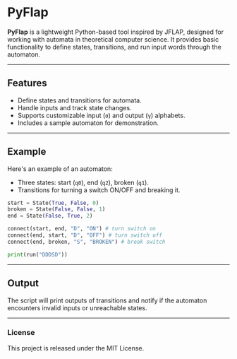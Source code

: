 # PyFlap

**PyFlap** is a lightweight Python-based tool inspired by JFLAP, designed for working with automata in theoretical computer science. It provides basic functionality to define states, transitions, and run input words through the automaton.

---

## Features

- Define states and transitions for automata.
- Handle inputs and track state changes.
- Supports customizable input (`σ`) and output (`γ`) alphabets.
- Includes a sample automaton for demonstration.

---

## Example

Here's an example of an automaton:

- Three states: start (`q0`), end (`q2`), broken (`q1`).
- Transitions for turning a switch ON/OFF and breaking it.

```python
start = State(True, False, 0)
broken = State(False, False, 1)
end = State(False, True, 2)

connect(start, end, "D", "ON") # turn switch on
connect(end, start, "D", "OFF") # turn switch off
connect(end, broken, "S", "BROKEN") # break switch

print(run("DDDSD"))
```

---

## Output

The script will print outputs of transitions and notify if the automaton encounters invalid inputs or unreachable states.

---

### License

This project is released under the MIT License.
